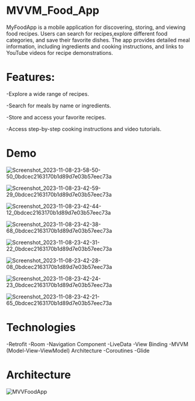 # MVVM_Food_App
MyFoodApp is a mobile application for discovering, storing, and viewing food recipes. Users can search for recipes,explore different food categories, and save their favorite dishes. The app provides detailed meal information, including ingredients and cooking instructions,
and links to YouTube videos for recipe demonstrations.

# Features:

-Explore a wide range of recipes.

-Search for meals by name or ingredients.

-Store and access your favorite recipes.

-Access step-by-step cooking instructions and video tutorials.

# Demo
![Screenshot_2023-11-08-23-58-50-50_0bdcec2163170b1d89d7e03b57eec73a](https://github.com/Ashraf-El-Fallah/MVVM_Food_App/assets/108183484/300d9e3d-318f-478b-9dc7-8a63ce004f50)

![Screenshot_2023-11-08-23-42-59-29_0bdcec2163170b1d89d7e03b57eec73a](https://github.com/Ashraf-El-Fallah/MVVM_Food_App/assets/108183484/4c177ec6-25c8-48e5-a659-c03c210d1fb9)

![Screenshot_2023-11-08-23-42-44-12_0bdcec2163170b1d89d7e03b57eec73a](https://github.com/Ashraf-El-Fallah/MVVM_Food_App/assets/108183484/448f1db3-063d-4aab-b2a9-1b6fc9ec010e)

![Screenshot_2023-11-08-23-42-38-68_0bdcec2163170b1d89d7e03b57eec73a](https://github.com/Ashraf-El-Fallah/MVVM_Food_App/assets/108183484/3165da5c-ca32-46d3-a519-dbf77e73c893)

![Screenshot_2023-11-08-23-42-31-22_0bdcec2163170b1d89d7e03b57eec73a](https://github.com/Ashraf-El-Fallah/MVVM_Food_App/assets/108183484/e8d64336-f1cc-46c5-8115-0046066a254e)

![Screenshot_2023-11-08-23-42-28-08_0bdcec2163170b1d89d7e03b57eec73a](https://github.com/Ashraf-El-Fallah/MVVM_Food_App/assets/108183484/ca0883e9-8f34-4ee3-b159-58705747f1b9)

![Screenshot_2023-11-08-23-42-24-23_0bdcec2163170b1d89d7e03b57eec73a](https://github.com/Ashraf-El-Fallah/MVVM_Food_App/assets/108183484/dda39a57-6ab2-4ca9-a2c9-e58160c3afa0)

![Screenshot_2023-11-08-23-42-21-65_0bdcec2163170b1d89d7e03b57eec73a](https://github.com/Ashraf-El-Fallah/MVVM_Food_App/assets/108183484/fcd1e66d-0830-416d-b0d5-1f0a22e307ca)

# Technologies

-Retrofit
-Room
-Navigation Component
-LiveData
-View Binding
-MVVM (Model-View-ViewModel) Architecture
-Coroutines
-Glide

# Architecture
![MVVFoodApp](https://github.com/Ashraf-El-Fallah/MVVM_Food_App/assets/108183484/e613e63b-310c-4762-941c-3b2c3d690695)


